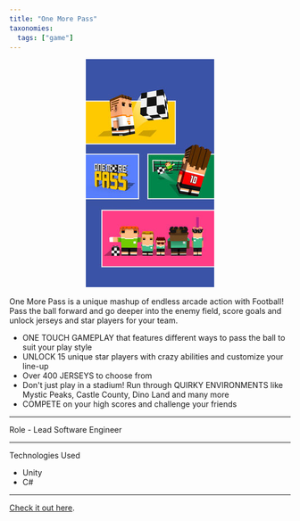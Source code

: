 ```yaml
---
title: "One More Pass"
taxonomies:
  tags: ["game"]
---
```


<center><img src="/images/omp2.jpg"/></center>

One More Pass is a unique mashup of endless arcade action with Football! Pass the ball forward and go deeper into the enemy field, score goals and unlock jerseys and star players for your team.

* ONE TOUCH GAMEPLAY that features different ways to pass the ball to suit your play style
* UNLOCK 15 unique star players with crazy abilities and customize your line-up
* Over 400 JERSEYS to choose from
* Don't just play in a stadium! Run through QUIRKY ENVIRONMENTS like Mystic Peaks, Castle County, Dino Land and many more
* COMPETE on your high scores and challenge your friends

---
Role - Lead Software Engineer

---

Technologies Used

- Unity
- C#

---

[Check it out here](https://itunes.apple.com/jo/app/one-more-pass-nonstop-football/id1146725908?mt=8).

